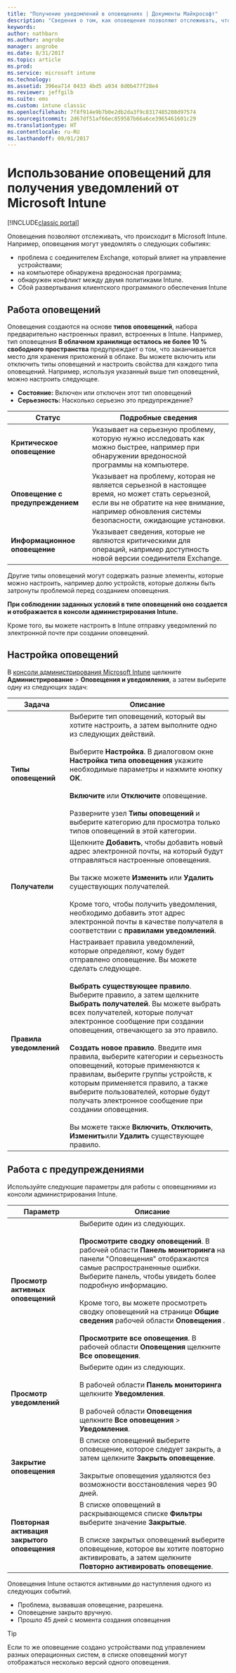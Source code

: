 ```yaml
---
title: "Получение уведомлений в оповещениях | Документы Майкрософт"
description: "Сведения о том, как оповещения позволяют отслеживать, что происходит в Microsoft Intune."
keywords: 
author: nathbarn
ms.author: angrobe
manager: angrobe
ms.date: 8/31/2017
ms.topic: article
ms.prod: 
ms.service: microsoft intune
ms.technology: 
ms.assetid: 396ea714 0433 4bd5 a934 8d0b477f28e4
ms.reviewer: jeffgilb
ms.suite: ems
ms.custom: intune classic
ms.openlocfilehash: 7f8f914e9b7b0e2db2da3f9c8317485208d97574
ms.sourcegitcommit: 2d67df51af66ec859587b66a6ce3965461601c29
ms.translationtype: HT
ms.contentlocale: ru-RU
ms.lasthandoff: 09/01/2017
---
```

#  <a name="use-alerts-to-get-notified-by-microsoft-intune"></a>Использование оповещений для получения уведомлений от Microsoft Intune

[!INCLUDE[classic portal](../includes/classic-portal.md)]

Оповещения позволяют отслеживать, что происходит в Microsoft Intune. Например, оповещения могут уведомлять о следующих событиях:
- проблема с соединителем Exchange, который влияет на управление устройствами;
- на компьютере обнаружена вредоносная программа;
- обнаружен конфликт между двумя политиками Intune.
- Сбой развертывания клиентского программного обеспечения Intune

## <a name="how-alerts-work"></a>Работа оповещений

Оповещения создаются на основе **типов оповещений**, набора предварительно настроенных правил, встроенных в Intune. Например, тип оповещения **В облачном хранилище осталось не более 10 % свободного пространства** предупреждает о том, что заканчивается место для хранения приложений в облаке. Вы можете включить или отключить типы оповещений и настроить свойства для каждого типа оповещений. Например, используя указанный выше тип оповещений, можно настроить следующее.

- **Состояние:** Включен или отключен этот тип оповещений
- **Серьезность:** Насколько серьезно это предупреждение?

|Статус|Подробные сведения|
|--|---|
|**Критическое оповещение**|Указывает на серьезную проблему, которую нужно исследовать как можно быстрее, например при обнаружении вредоносной программы на компьютере.|
|**Оповещение с предупреждением**|Указывает на проблему, которая не является серьезной в настоящее время, но может стать серьезной, если вы не обратите на нее внимание, например обновления системы безопасности, ожидающие установки.|
|**Информационное оповещение**|Указывает сведения, которые не являются критическими для операций, например доступность новой версии соединителя Exchange.|

Другие типы оповещений могут содержать разные элементы, которые можно настроить, например долю устройств, которые должны быть затронуты проблемой перед созданием оповещения.

**При соблюдении заданных условий в типе оповещений оно создается и отображается в консоли администрирования Intune.**

Кроме того, вы можете настроить в Intune отправку уведомлений по электронной почте при создании оповещений.

## <a name="set-up-alerts"></a>Настройка оповещений

В [консоли администрирования Microsoft Intune](https://manage.microsoft.com) щелкните **Администрирование** &gt; **Оповещения и уведомления**, а затем выберите одну из следующих задач:

|Задача|Описание|
|---|------|
|**Типы оповещений**|Выберите тип оповещений, который вы хотите настроить, а затем выполните одно из следующих действий.<br /><br />Выберите **Настройка**. В диалоговом окне **Настройка типа оповещения** укажите необходимые параметры и нажмите кнопку **ОК**.<br /><br />**Включите** или **Отключите** оповещение.<br /><br />Разверните узел **Типы оповещений** и выберите категорию для просмотра только типов оповещений в этой категории.|
|**Получатели**|Щелкните **Добавить**, чтобы добавить новый адрес электронной почты, на который будут отправляться настроенные оповещения.<br /><br />Вы также можете **Изменить** или **Удалить** существующих получателей.<br /><br />Кроме того, чтобы получить уведомления, необходимо добавить этот адрес электронной почты в качестве получателя в соответствии с **правилами уведомлений**.|
|**Правила уведомлений**|Настраивает правила уведомлений, которые определяют, кому будет отправлено оповещение. Вы можете сделать следующее.<br /><br />**Выбрать существующее правило**. Выберите правило, а затем щелкните **Выбрать получателей**. Вы можете выбрать всех получателей, которые получат электронное сообщение при создании оповещения, отвечающего за это правило.<br /><br />**Создать новое правило**. Введите имя правила, выберите категории и серьезность оповещений, которые применяются к правилам, выберите группы устройств, к которым применяется правило, а также выберите пользователей, которые будут получать электронное сообщение при создании оповещения.<br /><br />Вы можете также **Включить**, **Отключить**, **Изменить**или **Удалить** существующее правило.|

## <a name="working-with-alerts"></a>Работа с предупреждениями

Используйте следующие параметры для работы с оповещениями из консоли администрирования Intune.

|Параметр|Описание|
|-----|----|
|**Просмотр активных оповещений**|Выберите один из следующих.<br /><br />**Просмотрите сводку оповещений**. В рабочей области **Панель мониторинга** на панели "Оповещения" отображаются самые распространенные ошибки. Выберите панель, чтобы увидеть более подробную информацию.<br /><br />Кроме того, вы можете просмотреть сводку оповещений на странице **Общие сведения** рабочей области **Оповещения** .<br /><br />**Просмотрите все оповещения**. В рабочей области **Оповещения** щелкните **Все оповещения**.|
|**Просмотр уведомлений**|Выберите один из следующих.<br /><br />В рабочей области **Панель мониторинга** щелкните **Уведомления**.<br /><br />В рабочей области **Оповещения** щелкните **Все оповещения** &gt; **Уведомления**.|
|**Закрытие оповещения**|В списке оповещений выберите оповещение, которое следует закрыть, а затем щелкните **Закрыть оповещение**.<br /><br />Закрытые оповещения удаляются без возможности восстановления через 90 дней.|
|**Повторная активация закрытого оповещения**|В списке оповещений в раскрывающемся списке **Фильтры** выберите значение **Закрытые**.<br /><br />В списке закрытых оповещений выберите оповещение, которое вы хотите повторно активировать, а затем щелкните **Повторно активировать оповещение**.|

Оповещения Intune остаются активными до наступления одного из следующих событий.

- Проблема, вызвавшая оповещение, разрешена.
- Оповещение закрыто вручную.
- Прошло 45 дней с момента создания оповещения

> [!TIP]
> Если то же оповещение создано устройствами под управлением разных операционных систем, в списке оповещений могут отображаться несколько версий одного оповещения.
